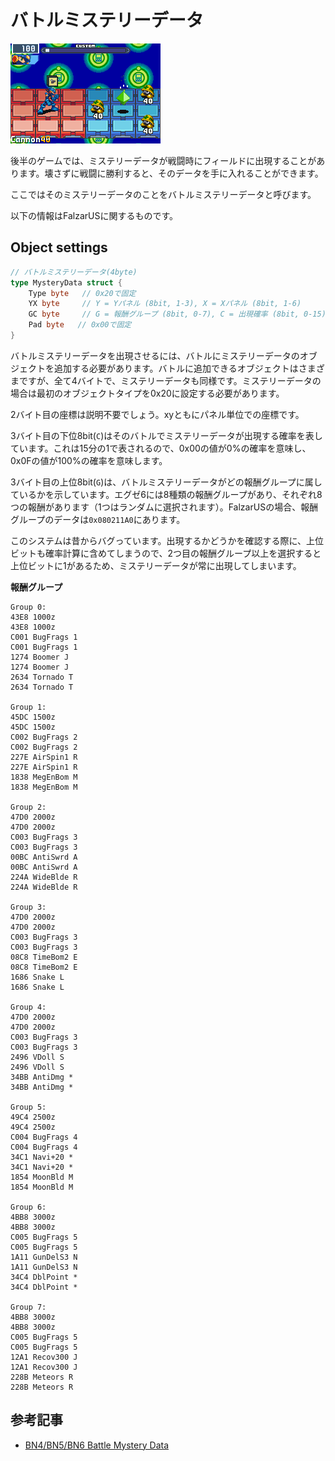 # バトルミステリーデータ

![](images/battle_mystery_data.png)

後半のゲームでは、ミステリーデータが戦闘時にフィールドに出現することがあります。壊さずに戦闘に勝利すると、そのデータを手に入れることができます。

ここではそのミステリーデータのことをバトルミステリーデータと呼びます。

以下の情報はFalzarUSに関するものです。

## Object settings

```go
// バトルミステリーデータ(4byte)
type MysteryData struct {
    Type byte   // 0x20で固定
    YX byte     // Y = Yパネル (8bit, 1-3), X = Xパネル (8bit, 1-6)
    GC byte     // G = 報酬グループ (8bit, 0-7), C = 出現確率 (8bit, 0-15)
    Pad byte   // 0x00で固定
}
```

バトルミステリーデータを出現させるには、バトルにミステリーデータのオブジェクトを追加する必要があります。バトルに追加できるオブジェクトはさまざまですが、全て4バイトで、ミステリーデータも同様です。ミステリーデータの場合は最初のオブジェクトタイプを0x20に設定する必要があります。

2バイト目の座標は説明不要でしょう。xyともにパネル単位での座標です。

3バイト目の下位8bit(`C`)はそのバトルでミステリーデータが出現する確率を表しています。これは15分の1で表されるので、0x00の値が0%の確率を意味し、0x0Fの値が100%の確率を意味します。

3バイト目の上位8bit(`G`)は、バトルミステリーデータがどの報酬グループに属しているかを示しています。エグゼ6には8種類の報酬グループがあり、それぞれ8つの報酬があります（1つはランダムに選択されます）。FalzarUSの場合、報酬グループのデータは`0x080211A0`にあります。

このシステムは昔からバグっています。出現するかどうかを確認する際に、上位ビットも確率計算に含めてしまうので、2つ目の報酬グループ以上を選択すると上位ビットに1があるため、ミステリーデータが常に出現してしまいます。

**報酬グループ**

```
Group 0:
43E8 1000z
43E8 1000z
C001 BugFrags 1
C001 BugFrags 1
1274 Boomer J
1274 Boomer J
2634 Tornado T
2634 Tornado T

Group 1:
45DC 1500z
45DC 1500z
C002 BugFrags 2
C002 BugFrags 2
227E AirSpin1 R
227E AirSpin1 R
1838 MegEnBom M
1838 MegEnBom M

Group 2:
47D0 2000z
47D0 2000z
C003 BugFrags 3
C003 BugFrags 3
00BC AntiSwrd A
00BC AntiSwrd A
224A WideBlde R
224A WideBlde R

Group 3:
47D0 2000z
47D0 2000z
C003 BugFrags 3
C003 BugFrags 3
08C8 TimeBom2 E
08C8 TimeBom2 E
1686 Snake L
1686 Snake L

Group 4:
47D0 2000z
47D0 2000z
C003 BugFrags 3
C003 BugFrags 3
2496 VDoll S
2496 VDoll S
34BB AntiDmg *
34BB AntiDmg *

Group 5:
49C4 2500z
49C4 2500z
C004 BugFrags 4
C004 BugFrags 4
34C1 Navi+20 *
34C1 Navi+20 *
1854 MoonBld M
1854 MoonBld M

Group 6:
4BB8 3000z
4BB8 3000z
C005 BugFrags 5
C005 BugFrags 5
1A11 GunDelS3 N
1A11 GunDelS3 N
34C4 DblPoint *
34C4 DblPoint *

Group 7:
4BB8 3000z
4BB8 3000z
C005 BugFrags 5
C005 BugFrags 5
12A1 Recov300 J
12A1 Recov300 J
228B Meteors R
228B Meteors R
```

## 参考記事

- [BN4/BN5/BN6 Battle Mystery Data](https://forums.therockmanexezone.com/bn4-bn5-bn6-battle-mystery-data-t5339.html)
